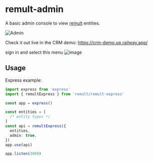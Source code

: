 # remult-admin

A basic admin console to view [remult](https://remult.dev) entities.

![Admin](https://github.com/remult/remult/assets/16635859/067558d3-7587-4c24-ae84-38bbfe9390af)

Check it out live in the CRM demo:
https://crm-demo.up.railway.app/

sign in and select this menu
![image](https://github.com/remult/remult/assets/16635859/b6f1a409-1839-4fa1-b7d1-37aad4be7eee)

## Usage

Express example:

```ts
import express from 'express'
import { remultExpress } from 'remult/remult-express'

const app = express()

const entities = [
  /* entity types */
]
const api = remultExpress({
  entities,
  admin: true,
})
app.use(api)

app.listen(3000)
```

